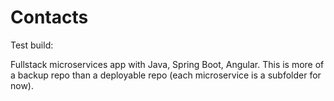 # Contacts

Test build:

Fullstack microservices app with Java, Spring Boot, Angular.
This is more of a backup repo than a deployable repo (each microservice is a subfolder for now).
